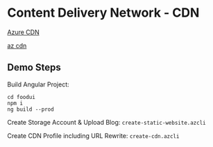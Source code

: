 # Content Delivery Network - CDN

[Azure CDN](https://docs.microsoft.com/en-us/azure/cdn/)

[az cdn](https://docs.microsoft.com/en-us/cli/azure/cdn?view=azure-cli-latest)

## Demo Steps

Build Angular Project:

```
cd foodui
npm i
ng build --prod
```

Create Storage Account & Upload Blog: `create-static-website.azcli`

Create CDN Profile including URL Rewrite: `create-cdn.azcli`
